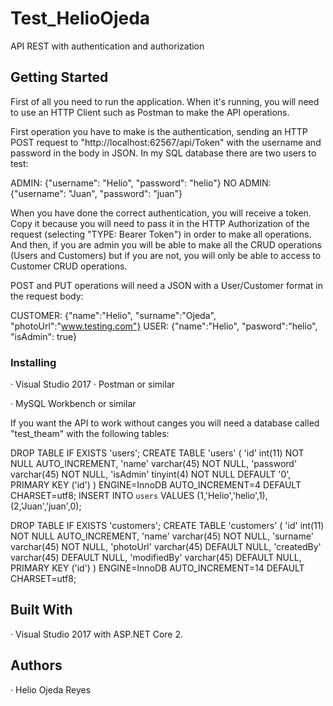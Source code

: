 # Test_HelioOjeda
API REST with authentication and authorization

## Getting Started
First of all you need to run the application. When it's running, you will need to use an HTTP Client such as Postman to make the API operations.

First operation you have to make is the authentication, sending an HTTP POST request to "http://localhost:62567/api/Token" with the 
username and password in the body in JSON. In my SQL database there are two users to test:

ADMIN:    {"username": "Helio", "password": "helio"}
NO ADMIN: {"username": "Juan", "password": "juan"}

When you have done the correct authentication, you will receive a token. Copy it because you will need to pass it in the HTTP Authorization 
of the request (selecting "TYPE: Bearer Token") in order to make all operations. And then, if you are admin you will be able to make all the
CRUD operations (Users and Customers) but if you are not, you will only be able to access to Customer CRUD operations.

POST and PUT operations will need a JSON with a User/Customer format in the request body:

CUSTOMER: {"name":"Helio", "surname":"Ojeda", "photoUrl":"www.testing.com"}
USER:     {"name":"Helio", "pasword":"helio", "isAdmin": true}

### Installing

· Visual Studio 2017
· Postman or similar

· MySQL Workbench or similar

If you want the API to work without canges you will need a database called  "test_theam" with the following tables:

DROP TABLE IF EXISTS 'users';
CREATE TABLE 'users' (
  'id' int(11) NOT NULL AUTO_INCREMENT,
  'name' varchar(45) NOT NULL,
  'password' varchar(45) NOT NULL,
  'isAdmin' tinyint(4) NOT NULL DEFAULT '0',
  PRIMARY KEY ('id')
) ENGINE=InnoDB AUTO_INCREMENT=4 DEFAULT CHARSET=utf8;
INSERT INTO `users` VALUES (1,'Helio','helio',1),(2,'Juan','juan',0);

DROP TABLE IF EXISTS 'customers';
CREATE TABLE 'customers' (
  'id' int(11) NOT NULL AUTO_INCREMENT,
  'name' varchar(45) NOT NULL,
  'surname' varchar(45) NOT NULL,
  'photoUrl' varchar(45) DEFAULT NULL,
  'createdBy' varchar(45) DEFAULT NULL,
  'modifiedBy' varchar(45) DEFAULT NULL,
  PRIMARY KEY ('id')
) ENGINE=InnoDB AUTO_INCREMENT=14 DEFAULT CHARSET=utf8;

## Built With
 · Visual Studio 2017 with ASP.NET Core 2.
 
 ## Authors
 · Helio Ojeda Reyes
